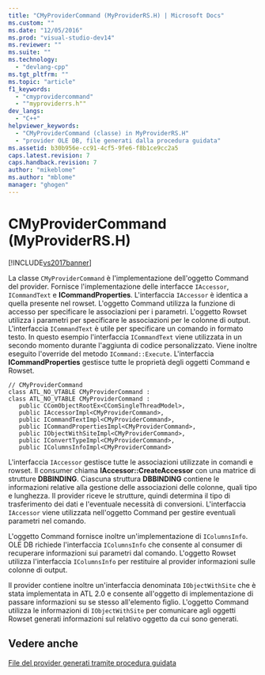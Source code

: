 ```yaml
---
title: "CMyProviderCommand (MyProviderRS.H) | Microsoft Docs"
ms.custom: ""
ms.date: "12/05/2016"
ms.prod: "visual-studio-dev14"
ms.reviewer: ""
ms.suite: ""
ms.technology: 
  - "devlang-cpp"
ms.tgt_pltfrm: ""
ms.topic: "article"
f1_keywords: 
  - "cmyprovidercommand"
  - ""myproviderrs.h""
dev_langs: 
  - "C++"
helpviewer_keywords: 
  - "CMyProviderCommand (classe) in MyProviderRS.H"
  - "provider OLE DB, file generati dalla procedura guidata"
ms.assetid: b30b956e-cc91-4cf5-9fe6-f8b1ce9cc2a5
caps.latest.revision: 7
caps.handback.revision: 7
author: "mikeblome"
ms.author: "mblome"
manager: "ghogen"
---
```

# CMyProviderCommand (MyProviderRS.H)
[!INCLUDE[vs2017banner](../../assembler/inline/includes/vs2017banner.md)]

La classe `CMyProviderCommand` è l'implementazione dell'oggetto Command del provider.  Fornisce l'implementazione delle interfacce `IAccessor`, `ICommandText` e **ICommandProperties**.  L'interfaccia `IAccessor` è identica a quella presente nel rowset.  L'oggetto Command utilizza la funzione di accesso per specificare le associazioni per i parametri.  L'oggetto Rowset utilizza i parametri per specificare le associazioni per le colonne di output.  L'interfaccia `ICommandText` è utile per specificare un comando in formato testo.  In questo esempio l'interfaccia `ICommandText` viene utilizzata in un secondo momento durante l'aggiunta di codice personalizzato. Viene inoltre eseguito l'override del metodo `ICommand::Execute`.  L'interfaccia **ICommandProperties** gestisce tutte le proprietà degli oggetti Command e Rowset.  
  
```  
// CMyProviderCommand  
class ATL_NO_VTABLE CMyProviderCommand :   
class ATL_NO_VTABLE CMyProviderCommand :   
   public CComObjectRootEx<CComSingleThreadModel>,  
   public IAccessorImpl<CMyProviderCommand>,  
   public ICommandTextImpl<CMyProviderCommand>,  
   public ICommandPropertiesImpl<CMyProviderCommand>,  
   public IObjectWithSiteImpl<CMyProviderCommand>,  
   public IConvertTypeImpl<CMyProviderCommand>,  
   public IColumnsInfoImpl<CMyProviderCommand>  
```  
  
 L'interfaccia `IAccessor` gestisce tutte le associazioni utilizzate in comandi e rowset.  Il consumer chiama **IAccessor::CreateAccessor** con una matrice di strutture **DBBINDING**.  Ciascuna struttura **DBBINDING** contiene le informazioni relative alla gestione delle associazioni delle colonne, quali tipo e lunghezza.  Il provider riceve le strutture, quindi determina il tipo di trasferimento dei dati e l'eventuale necessità di conversioni.  L'interfaccia `IAccessor` viene utilizzata nell'oggetto Command per gestire eventuali parametri nel comando.  
  
 L'oggetto Command fornisce inoltre un'implementazione di `IColumnsInfo`.  OLE DB richiede l'interfaccia `IColumnsInfo` che consente al consumer di recuperare informazioni sui parametri dal comando.  L'oggetto Rowset utilizza l'interfaccia `IColumnsInfo` per restituire al provider informazioni sulle colonne di output.  
  
 Il provider contiene inoltre un'interfaccia denominata `IObjectWithSite` che è stata implementata in ATL 2.0 e consente all'oggetto di implementazione di passare informazioni su se stesso all'elemento figlio.  L'oggetto Command utilizza le informazioni di `IObjectWithSite` per comunicare agli oggetti Rowset generati informazioni sul relativo oggetto da cui sono generati.  
  
## Vedere anche  
 [File del provider generati tramite procedura guidata](../../data/oledb/provider-wizard-generated-files.md)